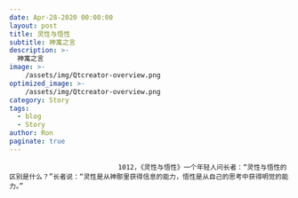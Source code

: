 ```yaml
---
date: Apr-28-2020 00:00:00
layout: post
title: 灵性与悟性
subtitle: 神寓之言
description: >-
  神寓之言
image: >-
    /assets/img/Qtcreator-overview.png
optimized_image: >-
    /assets/img/Qtcreator-overview.png
category: Story
tags:
  - blog
  - Story
author: Ron
paginate: true
---
```


							　　1012，《灵性与悟性》一个年轻人问长者：“灵性与悟性的区别是什么？”长者说：“灵性是从神那里获得信息的能力，悟性是从自己的思考中获得明觉的能力。”
							
							
						